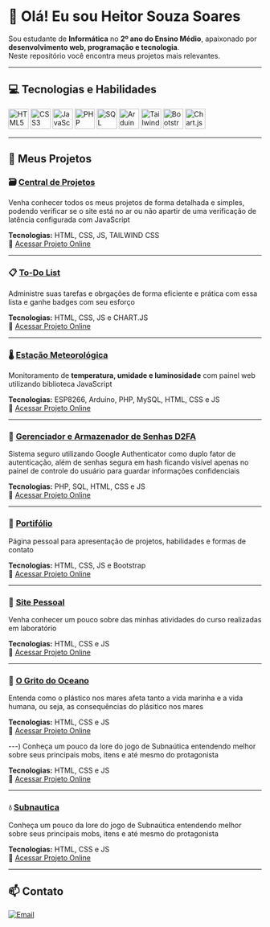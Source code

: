 # 👋 Olá! Eu sou Heitor Souza Soares

Sou estudante de **Informática** no **2º ano do Ensino Médio**, apaixonado por **desenvolvimento web, programação e tecnologia**.  
Neste repositório você encontra meus projetos mais relevantes.

---

## 💻 Tecnologias e Habilidades

<p align="left">
  <img src="https://img.shields.io/badge/HTML5-E34F26?style=flat&logo=html5&logoColor=white" alt="HTML5" height="40"/>
  <img src="https://img.shields.io/badge/CSS3-1572B6?style=flat&logo=css3&logoColor=white" alt="CSS3" height="40"/>
  <img src="https://img.shields.io/badge/JavaScript-F7DF1E?style=flat&logo=javascript&logoColor=black" alt="JavaScript" height="40"/>
  <img src="https://img.shields.io/badge/PHP-777BB4?style=flat&logo=php&logoColor=white" alt="PHP" height="40"/>
  <img src="https://img.shields.io/badge/SQL-003B57?style=flat&logo=sqlite&logoColor=white" alt="SQL" height="40"/>
  <img src="https://img.shields.io/badge/Arduino-00979D?style=flat&logo=arduino&logoColor=white" alt="Arduino" height="40"/>
  <img src="https://img.shields.io/badge/Tailwind_CSS-06B6D4?style=flat&logo=tailwindcss&logoColor=white" alt="Tailwind CSS" height="40"/>
  <img src="https://img.shields.io/badge/Bootstrap-7952B3?style=flat&logo=bootstrap&logoColor=white" alt="Bootstrap" height="40"/>
  <img src="https://img.shields.io/badge/Chart.js-FF6384?style=flat&logo=chartdotjs&logoColor=white" alt="Chart.js" height="40"/>
</p>



---

## 🚀 Meus Projetos

### 🗃 [Central de Projetos](https://github.com/HeitorSouzaSoares2025/CentralSS)
Venha conhecer todos os meus projetos de forma detalhada e simples, podendo verificar se o site está no ar ou não apartir de uma verificação de latência configurada com JavaScript

**Tecnologias:** HTML, CSS, JS, TAILWIND CSS  
🔗 [Acessar Projeto Online](https://central.wuaze.com/)

---

### 📋 [To-Do List](https://github.com/HeitorSouzaSoares2025/To-doList)
Administre suas tarefas e obrgações de forma eficiente e prática com essa lista e ganhe badges com seu esforço

**Tecnologias:** HTML, CSS, JS e CHART.JS  
🔗 [Acessar Projeto Online](https://heitorsouzasoares2025.github.io/To-dolist/)

---

### 🌡️ [Estação Meteorológica](https://github.com/HeitorSouzaSoares2025/Esta-o-Meteorol-gica-)
Monitoramento de **temperatura, umidade e luminosidade** com painel web utilizando biblioteca JavaScript

**Tecnologias:** ESP8266, Arduino, PHP, MySQL, HTML, CSS e JS  
🔗 [Acessar Projeto Online](https://estacaometeorologicass.wuaze.com)

---

### 🔐 [Gerenciador e Armazenador de Senhas D2FA](https://github.com/HeitorSouzaSoares2025/Armazenador-e-Gerenciador-de-Senhas-2FA)
Sistema seguro utilizando Google Authenticator como duplo fator de autenticação, além de senhas segura em hash ficando visível apenas no painel de controle do usuário para guardar informações confidenciais

**Tecnologias:** PHP, SQL, HTML, CSS e JS  
🔗 [Acessar Projeto Online](https://heitor.wuaze.com/)

---

### 📰 [Portifólio](https://github.com/HeitorSouzaSoares2025/Portifolio)
Página pessoal para apresentação de projetos, habilidades e formas de contato

**Tecnologias:** HTML, CSS, JS e Bootstrap  
🔗 [Acessar Projeto Online](https://heitorsouzasoares2025.github.io/Portifolio/)

---

### 🔰 [Site Pessoal](https://github.com/HeitorSouzaSoares2025/HeitorSS)
Venha conhecer um pouco sobre das minhas atividades do curso realizadas em laboratório

**Tecnologias:** HTML, CSS e JS  
🔗 [Acessar Projeto Online](https://heitorsouzasoares2025.github.io/HeitorSS/)

---

### 🌊 [O Grito do Oceano](https://github.com/HeitorSouzaSoares2025/Landing-Page---O-Grito-do-Oceano)
Entenda como o plástico nos mares afeta tanto a vida marinha e a vida humana, ou seja, as consequências do plásitico nos mares

**Tecnologias:** HTML, CSS e JS  
🔗 [Acessar Projeto Online](https://heitorsouzasoares2025.github.io/Landing-Page---O-Grito-do-Oceano/)

---)
Conheça um pouco da lore do jogo de Subnaútica entendendo melhor sobre seus principais mobs, itens e até mesmo do protagonista

**Tecnologias:** HTML, CSS e JS  
🔗 [Acessar Projeto Online](https://heitorsouzasoares2025.github.io/Subnautica/)

---

### 💧 [Subnautica](https://github.com/HeitorSouzaSoares2025/Subnautica)
Conheça um pouco da lore do jogo de Subnaútica entendendo melhor sobre seus principais mobs, itens e até mesmo do protagonista

**Tecnologias:** HTML, CSS e JS  
🔗 [Acessar Projeto Online](https://heitorsouzasoares2025.github.io/Subnautica/)

---

## 📫 Contato

[![Email](https://img.shields.io/badge/Email-D14836?style=for-the-badge&logo=gmail&logoColor=white)](mailto:heitorinformaticasala09@gmail.com)
